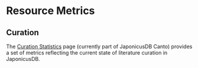 # Resource Metrics

Curation
--------

The [Curation Statistics](https://curation.pombase.org/japonicus/stats/annotation) page
(currently part of JaponicusDB Canto) provides a set of metrics reflecting
the current state of literature curation in JaponicusDB.
